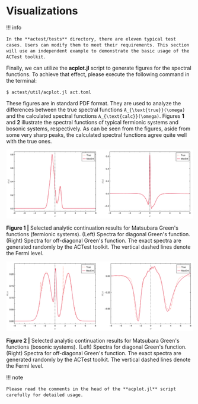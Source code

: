 # Visualizations

!!! info

    In the **actest/tests** directory, there are eleven typical test cases. Users can modify them to meet their requirements. This section will use an independent example to demonstrate the basic usage of the ACTest toolkit.

Finally, we can utilize the **acplot.jl** script to generate figures for the spectral functions. To achieve that effect, please execute the following command in the terminal:
```shell
$ actest/util/acplot.jl act.toml
```
These figures are in standard PDF format. They are used to analyze the differences between the true spectral functions ``A_{\text{true}}(\omega)`` and the calculated spectral functions ``A_{\text{calc}}(\omega)``. Figures **1** and **2** illustrate the spectral functions of typical fermionic systems and bosonic systems, respectively. As can be seen from the figures, aside from some very sharp peaks, the calculated spectral functions agree quite well with the true ones.

![T_f.png](../assets/T_f.png)

**Figure 1 |** Selected analytic continuation results for Matsubara Green's functions (fermionic systems). (Left) Spectra for diagonal Green's function. (Right) Spectra for off-diagonal Green's function. The exact spectra are generated randomly by the ACTest toolkit. The vertical dashed lines denote the Fermi level.

![T_b.png](../assets/T_b.png)

**Figure 2 |** Selected analytic continuation results for Matsubara Green's functions (bosonic systems). (Left) Spectra for diagonal Green's function. (Right) Spectra for off-diagonal Green's function. The exact spectra are generated randomly by the ACTest toolkit. The vertical dashed lines denote the Fermi level.

!!! note

    Please read the comments in the head of the **acplot.jl** script carefully for detailed usage.

